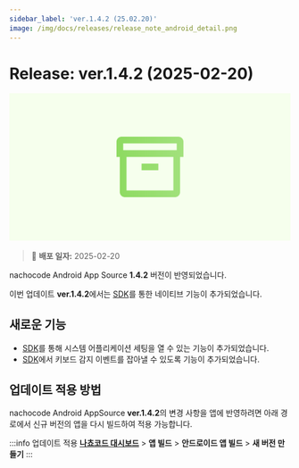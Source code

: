 ```yaml
---
sidebar_label: 'ver.1.4.2 (25.02.20)'
image: /img/docs/releases/release_note_android_detail.png
---
```


# Release: ver.1.4.2 (2025-02-20)

![android_detail](../../../../../static/img/docs/releases/release_note_android_detail.png)

> 🔔 **배포 일자:** 2025-02-20

nachocode Android App Source **1.4.2** 버전이 반영되었습니다.

이번 업데이트 **ver.1.4.2**에서는 [SDK](../../sdk/release-v-1-4-2)를 통한 네이티브 기능이 추가되었습니다.

## 새로운 기능

- [SDK](../../sdk/release-v-1-4-2)를 통해 시스템 어플리케이션 세팅을 열 수 있는 기능이 추가되었습니다.
- [SDK](../../sdk/release-v-1-4-2)에서 키보드 감지 이벤트를 잡아낼 수 있도록 기능이 추가되었습니다.

## 업데이트 적용 방법

nachocode Android AppSource **ver.1.4.2**의 변경 사항을 앱에 반영하려면 아래 경로에서 신규 버전의 앱을 다시 빌드하여 적용 가능합니다.

:::info 업데이트 적용
[**나쵸코드 대시보드**](https://nachocode.io/?utm_source=docs&utm_medium=documentation&utm_campaign=devguide) > **앱 빌드** > **안드로이드 앱 빌드** > **새 버전 만들기**
:::
